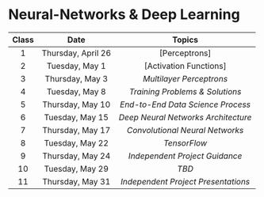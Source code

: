 # Neural-Networks & Deep Learning 



| Class |        Date         |               Topics                |
|:-----:|:-------------------:|:-----------------------------------:|
|   1   |  Thursday, April 26 | [Perceptrons]                       |
|   2   |   Tuesday, May 1    | [Activation Functions]              |
|   3   |  Thursday, May 3    | *Multilayer Perceptrons*            |
|   4   |   Tuesday, May 8    | *Training Problems & Solutions*     |
|   5   |  Thursday, May 10   | *End-to-End Data Science Process*   |
|   6   |   Tuesday, May 15   | *Deep Neural Networks Architecture* |
|   7   |  Thursday, May 17   | *Convolutional Neural Networks*     |
|   8   |   Tuesday, May 22   | *TensorFlow*                        |
|   9   |  Thursday, May 24   | *Independent Project Guidance*      |
|  10   |   Tuesday, May 29   | *TBD*                               |
|  11   |  Thursday, May 31   | *Independent Project Presentations* |


